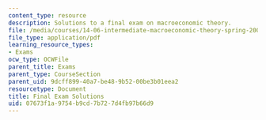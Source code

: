 ```yaml
---
content_type: resource
description: Solutions to a final exam on macroeconomic theory.
file: /media/courses/14-06-intermediate-macroeconomic-theory-spring-2003/07673f1a9754b9cd7b727d4fb97b66d9_final_solutions.pdf
file_type: application/pdf
learning_resource_types:
- Exams
ocw_type: OCWFile
parent_title: Exams
parent_type: CourseSection
parent_uid: 9dcff899-40a7-be48-9b52-00be3b01eea2
resourcetype: Document
title: Final Exam Solutions
uid: 07673f1a-9754-b9cd-7b72-7d4fb97b66d9
---
```

